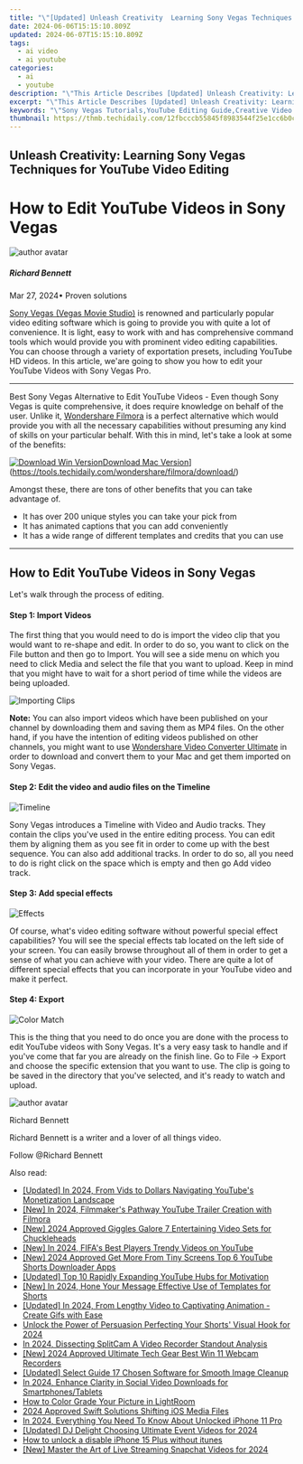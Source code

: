 ```yaml
---
title: "\"[Updated] Unleash Creativity  Learning Sony Vegas Techniques for YouTube Video Editing\""
date: 2024-06-06T15:15:10.809Z
updated: 2024-06-07T15:15:10.809Z
tags:
  - ai video
  - ai youtube
categories:
  - ai
  - youtube
description: "\"This Article Describes [Updated] Unleash Creativity: Learning Sony Vegas Techniques for YouTube Video Editing\""
excerpt: "\"This Article Describes [Updated] Unleash Creativity: Learning Sony Vegas Techniques for YouTube Video Editing\""
keywords: "\"Sony Vegas Tutorials,YouTube Editing Guide,Creative Video Editing,Learn Vegas Techniques,Vegas Video Editing Skills,Sony Vegas for Videos,Cutting-Edge Editing Tools\""
thumbnail: https://thmb.techidaily.com/12fbcccb55845f8983544f25e1cc6b0c0aa528d408cbc232f59c597fcdf5f91a.png
---
```


## Unleash Creativity: Learning Sony Vegas Techniques for YouTube Video Editing

# How to Edit YouTube Videos in Sony Vegas

![author avatar](https://images.wondershare.com/filmora/article-images/richard-bennett.jpg)

##### Richard Bennett

 Mar 27, 2024• Proven solutions

[Sony Vegas (Vegas Movie Studio)](https://tools.techidaily.com/wondershare/filmora/download/) is renowned and particularly popular video editing software which is going to provide you with quite a lot of convenience. It is light, easy to work with and has comprehensive command tools which would provide you with prominent video editing capabilities. You can choose through a variety of exportation presets, including YouTube HD videos. In this article, we'are going to show you how to edit your YouTube Videos with Sony Vegas Pro.

---

Best Sony Vegas Alternative to Edit YouTube Videos - Even though Sony Vegas is quite comprehensive, it does require knowledge on behalf of the user. Unlike it, [Wondershare Filmora](https://tools.techidaily.com/wondershare/filmora/download/) is a perfect alternative which would provide you with all the necessary capabilities without presuming any kind of skills on your particular behalf. With this in mind, let's take a look at some of the benefits:

[![Download Win Version](https://images.wondershare.com/filmora/guide/download-btn-win.jpg)](https://tools.techidaily.com/wondershare/filmora/download/)[Download Mac Version](https://images.wondershare.com/filmora/guide/download-btn-mac.jpg)](https://tools.techidaily.com/wondershare/filmora/download/)

Amongst these, there are tons of other benefits that you can take advantage of.

* It has over 200 unique styles you can take your pick from
* It has animated captions that you can add conveniently
* It has a wide range of different templates and credits that you can use

---

## How to Edit YouTube Videos in Sony Vegas

Let's walk through the process of editing.

#### Step 1: Import Videos

The first thing that you would need to do is import the video clip that you would want to re-shape and edit. In order to do so, you want to click on the File button and then go to Import. You will see a side menu on which you need to click Media and select the file that you want to upload. Keep in mind that you might have to wait for a short period of time while the videos are being uploaded.

![ Importing Clips ](https://images.wondershare.com/filmora/article-images/beginner-tips-for-vegas-pro-1.jpg)

**Note:** You can also import videos which have been published on your channel by downloading them and saving them as MP4 files. On the other hand, if you have the intention of editing videos published on other channels, you might want to use [Wondershare Video Converter Ultimate](https://tools.techidaily.com/wondershare/videoconverter/download/) in order to download and convert them to your Mac and get them imported on Sony Vegas.

#### Step 2: Edit the video and audio files on the Timeline

![ Timeline ](https://images.wondershare.com/filmora/article-images/beginner-tips-for-vegas-pro-2.jpg)

Sony Vegas introduces a Timeline with Video and Audio tracks. They contain the clips you've used in the entire editing process. You can edit them by aligning them as you see fit in order to come up with the best sequence. You can also add additional tracks. In order to do so, all you need to do is right click on the space which is empty and then go Add video track.

#### Step 3: Add special effects

![ Effects ](https://images.wondershare.com/filmora/article-images/beginner-tips-for-vegas-pro-3.jpg)

Of course, what's video editing software without powerful special effect capabilities? You will see the special effects tab located on the left side of your screen. You can easily browse throughout all of them in order to get a sense of what you can achieve with your video. There are quite a lot of different special effects that you can incorporate in your YouTube video and make it perfect.

#### Step 4: Export

![ Color Match ](https://images.wondershare.com/filmora/article-images/beginner-tips-for-vegas-pro-5.jpg)

This is the thing that you need to do once you are done with the process to edit YouTube videos with Sony Vegas. It's a very easy task to handle and if you've come that far you are already on the finish line. Go to File -> Export and choose the specific extension that you want to use. The clip is going to be saved in the directory that you've selected, and it's ready to watch and upload.

![author avatar](https://images.wondershare.com/filmora/article-images/richard-bennett.jpg)

Richard Bennett

Richard Bennett is a writer and a lover of all things video.

Follow @Richard Bennett

<span class="atpl-alsoreadstyle">Also read:</span>
<div><ul>
<li><a href="https://eaxpv-info.techidaily.com/updated-in-2024-from-vids-to-dollars-navigating-youtubes-monetization-landscape/"><u>[Updated] In 2024, From Vids to Dollars  Navigating YouTube's Monetization Landscape</u></a></li>
<li><a href="https://eaxpv-info.techidaily.com/new-in-2024-filmmakers-pathway-youtube-trailer-creation-with-filmora/"><u>[New] In 2024, Filmmaker's Pathway  YouTube Trailer Creation with Filmora</u></a></li>
<li><a href="https://eaxpv-info.techidaily.com/new-2024-approved-giggles-galore-7-entertaining-video-sets-for-chuckleheads/"><u>[New] 2024 Approved  Giggles Galore  7 Entertaining Video Sets for Chuckleheads</u></a></li>
<li><a href="https://eaxpv-info.techidaily.com/new-in-2024-fifas-best-players-trendy-videos-on-youtube/"><u>[New] In 2024, FIFA's Best Players  Trendy Videos on YouTube</u></a></li>
<li><a href="https://eaxpv-info.techidaily.com/new-2024-approved-get-more-from-tiny-screens-top-6-youtube-shorts-downloader-apps/"><u>[New] 2024 Approved  Get More From Tiny Screens  Top 6 YouTube Shorts Downloader Apps</u></a></li>
<li><a href="https://eaxpv-info.techidaily.com/updated-top-10-rapidly-expanding-youtube-hubs-for-motivation/"><u>[Updated] Top 10 Rapidly Expanding YouTube Hubs for Motivation</u></a></li>
<li><a href="https://eaxpv-info.techidaily.com/new-in-2024-hone-your-message-effective-use-of-templates-for-shorts/"><u>[New] In 2024, Hone Your Message  Effective Use of Templates for Shorts</u></a></li>
<li><a href="https://eaxpv-info.techidaily.com/updated-in-2024-from-lengthy-video-to-captivating-animation-create-gifs-with-ease/"><u>[Updated] In 2024, From Lengthy Video to Captivating Animation - Create Gifs with Ease</u></a></li>
<li><a href="https://eaxpv-info.techidaily.com/unlock-the-power-of-persuasion-perfecting-your-shorts-visual-hook-for-2024/"><u>Unlock the Power of Persuasion  Perfecting Your Shorts' Visual Hook for 2024</u></a></li>
<li><a href="https://screen-recording.techidaily.com/in-2024-dissecting-splitcam-a-video-recorder-standout-analysis/"><u>In 2024, Dissecting SplitCam  A Video Recorder Standout Analysis</u></a></li>
<li><a href="https://screen-recording.techidaily.com/new-2024-approved-ultimate-tech-gear-best-win-11-webcam-recorders/"><u>[New] 2024 Approved  Ultimate Tech Gear  Best Win 11 Webcam Recorders</u></a></li>
<li><a href="https://extra-skills.techidaily.com/updated-select-guide-17-chosen-software-for-smooth-image-cleanup/"><u>[Updated] Select Guide  17 Chosen Software for Smooth Image Cleanup</u></a></li>
<li><a href="https://facebook-video-recording.techidaily.com/in-2024-enhance-clarity-in-social-video-downloads-for-smartphonestablets/"><u>In 2024, Enhance Clarity in Social Video Downloads for Smartphones/Tablets</u></a></li>
<li><a href="https://ai-editing-video.techidaily.com/how-to-color-grade-your-picture-in-lightroom/"><u>How to Color Grade Your Picture in LightRoom</u></a></li>
<li><a href="https://some-skills.techidaily.com/2024-approved-swift-solutions-shifting-ios-media-files/"><u>2024 Approved  Swift Solutions  Shifting iOS Media Files</u></a></li>
<li><a href="https://ios-unlock.techidaily.com/in-2024-everything-you-need-to-know-about-unlocked-iphone-11-pro-by-drfone-ios/"><u>In 2024, Everything You Need To Know About Unlocked iPhone 11 Pro</u></a></li>
<li><a href="https://facebook-video-footage.techidaily.com/updated-dj-delight-choosing-ultimate-event-videos-for-2024/"><u>[Updated] DJ Delight  Choosing Ultimate Event Videos for 2024</u></a></li>
<li><a href="https://review-topics.techidaily.com/how-to-unlock-a-disable-iphone-15-plus-without-itunes-by-drfone-ios-unlock-ios-unlock/"><u>How to unlock a disable iPhone 15 Plus without itunes</u></a></li>
<li><a href="https://snapchat-videos.techidaily.com/new-master-the-art-of-live-streaming-snapchat-videos-for-2024/"><u>[New] Master the Art of Live Streaming Snapchat Videos for 2024</u></a></li>
</ul></div>

<ins class="adsbygoogle"
      style="display:block"
      data-ad-client="ca-pub-7571918770474297"
      data-ad-slot="8358498916"
      data-ad-format="auto"
      data-full-width-responsive="true"></ins>
